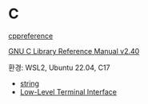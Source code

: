 # C

[cppreference](https://en.cppreference.com/w/c/language)

[GNU C Library Reference Manual v2.40](https://sourceware.org/glibc/manual/2.40/html_node/index.html)

환경: WSL2, Ubuntu 22.04, C17

- [string](string.md)
- [Low-Level Terminal Interface](low_level_terminal_interface.md)
